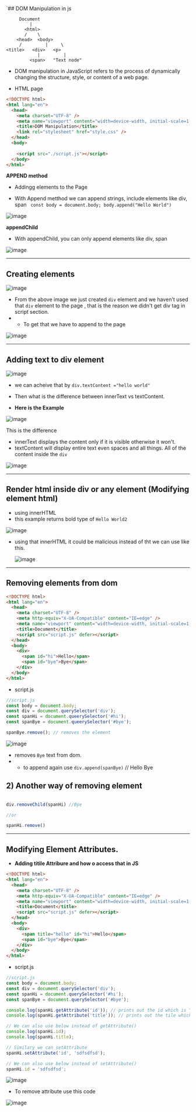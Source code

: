 `## DOM Manipulation in js



         Document
             |
           <html>
           /    \
        <head>  <body>
         /         |     \
    <title>   <div>   <p>
                |         |
             <span>   "Text node"




- DOM manipulation in JavaScript refers to the process of dynamically changing the structure, style, or content of a web page.


- HTML page

```html
<!DOCTYPE html>
<html lang="en">
  <head>
    <meta charset="UTF-8" />
    <meta name="viewport" content="width=device-width, initial-scale=1.0" />
    <title>DOM Manipulation</title>
    <link rel="stylesheet" href="style.css" />
  </head>
  <body>
    
    <script src="./script.js"></script>
  </body>
</html>

```
**APPEND method**

- Addingg elements to the Page

- With Append metthod we can append strings, include elements like div, span
`
const body = document.body;
body.append("Hello World")`

![image](https://github.com/venkatdas/Interview_prep/assets/43024084/4ef89770-1608-45bf-a373-35af2ae92740)



**appendChild**

- With appendChild, you can only append elements like div, span

![image](https://github.com/venkatdas/Interview_prep/assets/43024084/6831a086-9923-4193-bcb6-0d232b9b6523)

_____________________________________

## Creating elements

![image](https://github.com/venkatdas/Interview_prep/assets/43024084/13692d66-2ad5-4b1d-b4cf-0f7f61f41f47)

- From the above image we just created `div` element and we haven't used that `div` element to the page , that is the reason we didn't get div tag in script section.
- - To get that we have to append to the page

![image](https://github.com/venkatdas/Interview_prep/assets/43024084/0f4d2ce5-d62e-4843-acb6-364968eff62d)


___________________________________________
## Adding text to div element

![image](https://github.com/venkatdas/Interview_prep/assets/43024084/fe94ea3e-bb72-41e3-a28a-d90f2eada9b0)


- we can acheive that by `div.textContent ="hello world"`

- Then what is the difference between innerText vs textContent.

- **Here is the Example**

![image](https://github.com/venkatdas/Interview_prep/assets/43024084/5849489d-ed3c-44a7-a36c-c917ce7b35f9)


This is the difference
- innerText displays the content only if it is visible otherwise it won't.
- textContent will display entire text even spaces and all things. All of the content inside the `div`

![image](https://github.com/venkatdas/Interview_prep/assets/43024084/f36c49d1-369f-4b17-a252-805755116997)


___________________________

## Render html inside div or any element (Modifying element html)

- using innerHTML
- this example returns bold type of `Hello World2`

![image](https://github.com/venkatdas/Interview_prep/assets/43024084/a4a42716-1074-4ddd-9e0c-05c1eca282aa)

- using that innerHTML it could be malicious instead of tht we can use like this.

  ![image](https://github.com/venkatdas/Interview_prep/assets/43024084/784b03d7-e740-4c06-9153-0ef1deb3e8e2)


_____________________________________________

## Removing elements from dom

```html
<!DOCTYPE html>
<html lang="en">
  <head>
    <meta charset="UTF-8" />
    <meta http-equiv="X-UA-Compatible" content="IE=edge" />
    <meta name="viewport" content="width=device-width, initial-scale=1.0" />
    <title>Document</title>
    <script src="script.js" defer></script>
  </head>
  <body>
    <div>
      <span id="hi">Hello</span>
      <span id="bye">Bye</span>
    </div>
  </body>
</html>
```

- script.js

```js
//script.js
const body = document.body;
const div = document.querySelector('div');
const spanHi = document.queerySelector('#hi');
const spanBye = document.queerySelector('#bye');

spanBye.remove(); // removes the element
```

![image](https://github.com/venkatdas/Interview_prep/assets/43024084/76d4c3ef-474f-46a1-a1b7-702dc06965c4)

- removes `Bye` text from dom.
- - to append again use `div.append(spanBye)` // Hello Bye
 

## 2) Another way of removing element

```js

div.removeChild(spanHi) //Bye

//or

spanHi.remove()
```

______________________________________________________________________

## Modifying Element Attributes.

- **Adding titile Attribure and how o access that in JS**

```html
<!DOCTYPE html>
<html lang="en">
  <head>
    <meta charset="UTF-8" />
    <meta http-equiv="X-UA-Compatible" content="IE=edge" />
    <meta name="viewport" content="width=device-width, initial-scale=1.0" />
    <title>Document</title>
    <script src="script.js" defer></script>
  </head>
  <body>
    <div>
      <span title="hello" id="hi">Hello</span>
      <span id="bye">Bye</span>
    </div>
  </body>
</html>
```

- script.js

```js
//script.js
const body = document.body;
const div = document.querySelector('div');
const spanHi = document.querySelector('#hi');
const spanBye = document.querySelector('#bye');

console.log(spanHi.getAttribute('id')); // prints out the id which is "hi"
console.log(spanHi.getAttribute('title')); // prints out the tile which is "hello"

// We can also use below instead of getAttribute()
console.log(spanHi.id);
console.log(spanHi.title);

// Similary we can setAttribute
spanHi.setAttribute('id', 'sdfsdfsd');

// We can also use below instead of setAttribute()
spanHi.id = 'sdfsdfsd';
```
![image](https://github.com/venkatdas/Interview_prep/assets/43024084/cf890356-11b9-4497-a9e2-a308f90f7d42)

- To remove attribute use this code

![image](https://github.com/venkatdas/Interview_prep/assets/43024084/15885561-f8f9-4365-a7ee-f890749e41bd)















